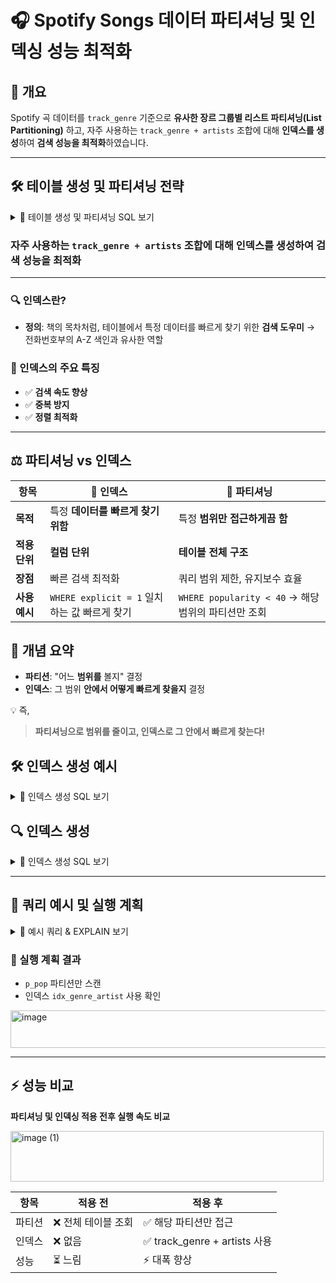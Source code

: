 # 🎧 Spotify Songs 데이터 파티셔닝 및 인덱싱 성능 최적화

## 📌 개요

Spotify 곡 데이터를 `track_genre` 기준으로 **유사한 장르 그룹별 리스트 파티셔닝(List Partitioning)** 하고, 자주 사용하는 `track_genre + artists` 조합에 대해 **인덱스를 생성**하여 **검색 성능을 최적화**하였습니다.

---

## 🛠️ 테이블 생성 및 파티셔닝 전략

<details>
<summary>🎵 테이블 생성 및 파티셔닝 SQL 보기</summary>

```sql
CREATE TABLE spotify_songs_partitioned (
  id INT,
  track_id VARCHAR(22),
  artists VARCHAR(600),
  album_name VARCHAR(300),
  track_name VARCHAR(600),
  popularity INT,
  duration_ms INT,
  explicit TINYINT(1),
  danceability FLOAT,
  energy FLOAT,
  key_col INT,
  loudness FLOAT,
  mode_col INT,
  speechiness FLOAT,
  acousticness FLOAT,
  instrumentalness FLOAT,
  liveness FLOAT,
  valence FLOAT,
  tempo FLOAT,
  time_signature INT,
  track_genre VARCHAR(50) NOT NULL,
  PRIMARY KEY(id, track_genre)
)
PARTITION BY LIST COLUMNS(track_genre) (
  PARTITION p_pop           VALUES IN ('pop', 'power-pop', 'pop-film', 'synth-pop', 'party'),
  PARTITION p_rock          VALUES IN ('rock', 'alt-rock', 'hard-rock', 'punk', 'punk-rock', 'grunge', 'psych-rock', 'rock-n-roll', 'garage', 'indie', 'indie-pop', 'emo', 'guitar', 'rockabilly'),
  PARTITION p_metal         VALUES IN ('metal', 'heavy-metal', 'death-metal', 'black-metal', 'grindcore', 'metalcore', 'hardcore', 'hardstyle'),
  PARTITION p_electronic    VALUES IN ('edm', 'electro', 'electronic', 'techno', 'trance', 'house', 'deep-house', 'progressive-house', 'minimal-techno', 'chicago-house', 'detroit-techno', 'dubstep', 'idm', 'drum-and-bass', 'breakbeat', 'club'),
  PARTITION p_hiphop_rnb    VALUES IN ('hip-hop', 'r-n-b', 'rap', 'funk', 'soul'),
  PARTITION p_jazz_classical VALUES IN ('jazz', 'classical', 'piano', 'instrumental', 'opera'),
  PARTITION p_world         VALUES IN ('k-pop', 'j-pop', 'j-rock', 'mandopop', 'cantopop', 'french', 'german', 'turkish', 'iranian', 'swedish', 'malay', 'latin', 'latino', 'spanish', 'brazil', 'mpb', 'forro', 'samba', 'pagode', 'sertanejo', 'world-music', 'indian'),
  PARTITION p_country_folk  VALUES IN ('country', 'bluegrass', 'honky-tonk', 'folk', 'singer-songwriter', 'songwriter'),
  PARTITION p_reggae        VALUES IN ('reggae', 'reggaeton', 'ska', 'dub', 'dancehall'),
  PARTITION p_child_kids    VALUES IN ('children', 'kids', 'disney'),
  PARTITION p_ambient_chill VALUES IN ('ambient', 'study', 'sleep', 'chill', 'new-age'),
  PARTITION p_misc          VALUES IN ('anime', 'blues', 'gospel', 'comedy', 'happy', 'sad', 'romance', 'show-tunes', 'alternative', 'groove', 'goth', 'trip-hop', 'tango', 'acoustic', 'british')
);
```

</details>

### 자주 사용하는 `track_genre + artists` 조합에 대해 **인덱스를 생성**하여 **검색 성능을 최적화**

---

### 🔍 인덱스란?

* **정의**: 책의 목차처럼, 테이블에서 특정 데이터를 빠르게 찾기 위한 **검색 도우미**
  → 전화번호부의 A-Z 색인과 유사한 역할

### 📌 인덱스의 주요 특징

* ✅ **검색 속도 향상**
* ✅ **중복 방지**
* ✅ **정렬 최적화**

---

## ⚖️ 파티셔닝 vs 인덱스

| 항목        | 🔎 인덱스                             | 📂 파티셔닝                                  |
| --------- | ---------------------------------- | ---------------------------------------- |
| **목적**    | 특정 **데이터를 빠르게 찾기 위함**              | 특정 **범위만 접근하게끔 함**                       |
| **적용 단위** | **컬럼 단위**                          | **테이블 전체 구조**                            |
| **장점**    | 빠른 검색 최적화                          | 쿼리 범위 제한, 유지보수 효율                        |
| **사용 예시** | `WHERE explicit = 1` 일치하는 값 빠르게 찾기 | `WHERE popularity < 40` → 해당 범위의 파티션만 조회 |



## 🧠 개념 요약

* **파티션**: "어느 **범위를** 볼지" 결정
* **인덱스**: 그 범위 **안에서 어떻게 빠르게 찾을지** 결정

💡 즉,

> **파티셔닝으로 범위를 줄이고, 인덱스로 그 안에서 빠르게 찾는다!**



## 🛠️ 인덱스 생성 예시

<details>
<summary>📌 인덱스 생성 SQL 보기</summary>

```sql
CREATE INDEX idx_pop_exp
ON spotify_partitioned (popularity, explicit);
```

</details>




## 🔍 인덱스 생성

<details>
<summary>🔧 인덱스 생성 SQL 보기</summary>

```sql
CREATE INDEX idx_genre_artist ON spotify_songs_partitioned (track_genre, artists);
```

</details>

---

## 🔎 쿼리 예시 및 실행 계획

<details>
<summary>📝 예시 쿼리 & EXPLAIN 보기</summary>

```sql
-- 예시 쿼리
SELECT track_name, popularity  
FROM spotify_songs_partitioned 
WHERE track_genre = 'pop' AND artists = 'Arko' 
ORDER BY track_name DESC 
LIMIT 10;

-- 실행 계획 확인
EXPLAIN SELECT track_name, popularity  
FROM spotify_songs_partitioned 
WHERE track_genre = 'pop' AND artists = 'Arko' 
ORDER BY track_name DESC 
LIMIT 10;
```

</details>

### 🔎 실행 계획 결과

* `p_pop` 파티션만 스캔
* 인덱스 `idx_genre_artist` 사용 확인

<img width="1148" height="60" alt="image" src="https://github.com/user-attachments/assets/094468c0-0b39-44ce-89e0-0111ee530c98" />

---

## ⚡ 성능 비교

**파티셔닝 및 인덱싱 적용 전후 실행 속도 비교**

<img width="501" height="81" alt="image (1)" src="https://github.com/user-attachments/assets/aa84296a-aaab-40bd-8693-b0fab74696ea" />

| 항목  | 적용 전        | 적용 후                        |
| --- | ----------- | --------------------------- |
| 파티션 | ❌ 전체 테이블 조회 | ✅ 해당 파티션만 접근                |
| 인덱스 | ❌ 없음        | ✅ track\_genre + artists 사용 |
| 성능  | ⏳ 느림        | ⚡ 대폭 향상                     |
